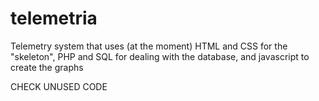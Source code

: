 # telemetria

Telemetry system that uses (at the moment) HTML and CSS for the "skeleton", PHP and SQL for dealing with the database, and javascript to create the graphs

CHECK UNUSED CODE
